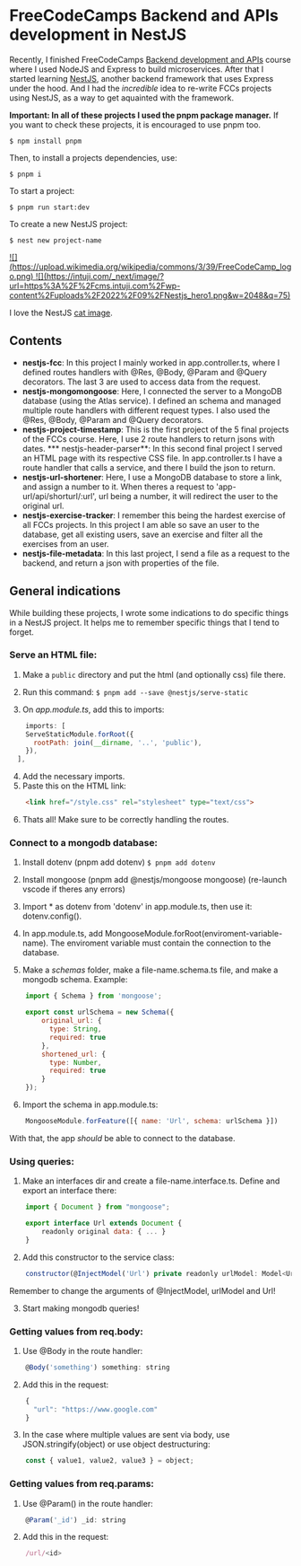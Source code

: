 # FreeCodeCamps Backend and APIs development in NestJS

Recently, I finished FreeCodeCamps <a href="https://www.freecodecamp.org/learn/back-end-development-and-apis/">Backend development and APIs</a> course where I used NodeJS and Express to build microservices. After that I started learning <a href="https://nestjs.com">NestJS</a>, another backend framework that uses Express under the hood. And I had the _incredible_ idea to re-write FCCs projects using NestJS, as a way to get aquainted with the framework.

**Important: In all of these projects I used the pnpm package manager.**
If you want to check these projects, it is encouraged to use pnpm too.

`$ npm install pnpm`

Then, to install a projects dependencies, use:

`$ pnpm i`

To start a project:

`$ pnpm run start:dev`

To create a new NestJS project:

`$ nest new project-name`

<a href="https://www.freecodecamp.org">
![](https://upload.wikimedia.org/wikipedia/commons/3/39/FreeCodeCamp_logo.png)
</a>

<a href="https://nestjs.com">
![](https://intuji.com/_next/image/?url=https%3A%2F%2Fcms.intuji.com%2Fwp-content%2Fuploads%2F2022%2F09%2FNestjs_hero1.png&w=2048&q=75)
</a>

I love the NestJS <a href="https://intuji.com/what-is-nestjs-and-what-is-it-used-for/">cat image</a>.

## Contents

* **nestjs-fcc**:
In this project I mainly worked in app.controller.ts, where I defined routes handlers with @Res, @Body, @Param and @Query decorators. The last 3 are used to access data from the request.
* **nestjs-mongomongoose**:
Here, I connected the server to a MongoDB database (using the Atlas service). I defined an schema and managed multiple route handlers with different request types. I also used the @Res, @Body, @Param and @Query decorators.
* **nestjs-project-timestamp**:
This is the first project of the 5 final projects of the FCCs course. Here, I use 2 route handlers to return jsons with dates.
*** nestjs-header-parser**:
In this second final project I served an HTML page with its respective CSS file. In app.controller.ts I have a route handler that calls a service, and there I build the json to return. 
* **nestjs-url-shortener**:
Here, I use a MongoDB database to store a link, and assign a number to it. When theres a request to 'app-url/api/shorturl/:url', url being a number, it will redirect the user to the original url.
* **nestjs-exercise-tracker**:
I remember this being the hardest exercise of all FCCs projects. In this project I am able so save an user to the database, get all existing users, save an exercise and filter all the exercises from an user.
* **nestjs-file-metadata**:
In this last project, I send a file as a request to the backend, and return a json with properties of the file.

## General indications

While building these projects, I wrote some indications to do specific things in a NestJS project. It helps me to remember specific things that I tend to forget.

### Serve an HTML file:

1. Make a `public` directory and put the html (and optionally css) file there.
2. Run this command:
`$ pnpm add --save @nestjs/serve-static`

3. On _app.module.ts_, add this to imports:
``` javascript
	imports: [
    ServeStaticModule.forRoot({
      rootPath: join(__dirname, '..', 'public'),
    }),
  ],
```
4. Add the necessary imports.
5. Paste this on the HTML link:
``` html
	<link href="/style.css" rel="stylesheet" type="text/css">
```

6. Thats all! Make sure to be correctly handling the routes.

### Connect to a mongodb database:

1. Install dotenv (pnpm add dotenv)
`$ pnpm add dotenv`

2. Install mongoose (pnpm add @nestjs/mongoose mongoose) (re-launch vscode if theres any errors)
3. Import * as dotenv from 'dotenv' in app.module.ts, then use it: dotenv.config().

4. In app.module.ts, add MongooseModule.forRoot(enviroment-variable-name). The enviroment variable must contain the connection to the database.
5. Make a _schemas_ folder, make a file-name.schema.ts file, and make a mongodb schema. Example:
``` javascript
	import { Schema } from 'mongoose';

	export const urlSchema = new Schema({
		original_url: {
		  type: String,
		  required: true
		},
		shortened_url: {
		  type: Number,
		  required: true
		}
	});
```
6. Import the schema in app.module.ts:
``` javascript
	MongooseModule.forFeature([{ name: 'Url', schema: urlSchema }])
```

With that, the app _should_ be able to connect to the database.

### Using queries:

1. Make an interfaces dir and create a file-name.interface.ts. Define and export an interface there:
``` javascript
	import { Document } from "mongoose";

	export interface Url extends Document {
		readonly original data: { ... }
	}
```

2. Add this constructor to the service class:
``` javascript
	constructor(@InjectModel('Url') private readonly urlModel: Model<Url>) {};
```
Remember to change the arguments of @InjectModel, urlModel and Url!

3. Start making mongodb queries!

### Getting values from req.body:

1. Use @Body in the route handler:
``` javascript
	@Body('something') something: string
```
2. Add this in the request:
``` javascript
	{
	  "url": "https://www.google.com"
	}
```
3. In the case where multiple values are sent via body, use JSON.stringify(object) or use object destructuring:
``` javascript
	const { value1, value2, value3 } = object;
```

### Getting values from req.params:

1. Use @Param() in the route handler:
``` javascript
 	@Param('_id') _id: string
 ```

2. Add this in the request:
``` javascript
	/url/<id>
```





### 
